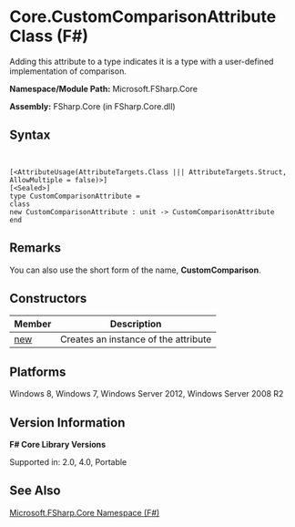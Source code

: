 # Core.CustomComparisonAttribute Class (F#)

Adding this attribute to a type indicates it is a type with a user-defined implementation of comparison.

**Namespace/Module Path:** Microsoft.FSharp.Core

**Assembly:** FSharp.Core (in FSharp.Core.dll)


## Syntax


```


[<AttributeUsage(AttributeTargets.Class ||| AttributeTargets.Struct, AllowMultiple = false)>]
[<Sealed>]
type CustomComparisonAttribute =
class
new CustomComparisonAttribute : unit -> CustomComparisonAttribute
end

```



## Remarks
You can also use the short form of the name, **CustomComparison**.


## Constructors


|Member|Description|
|------|-----------|
|[new](http://msdn.microsoft.com/en-us/library/223b18a8-ed4c-4846-90f4-bc209d76adcf)|Creates an instance of the attribute|

## Platforms
Windows 8, Windows 7, Windows Server 2012, Windows Server 2008 R2


## Version Information
**F# Core Library Versions**

Supported in: 2.0, 4.0, Portable




## See Also
[Microsoft.FSharp.Core Namespace &#40;F&#35;&#41;](Microsoft.FSharp.Core-Namespace-%5BFSharp%5D.md)

